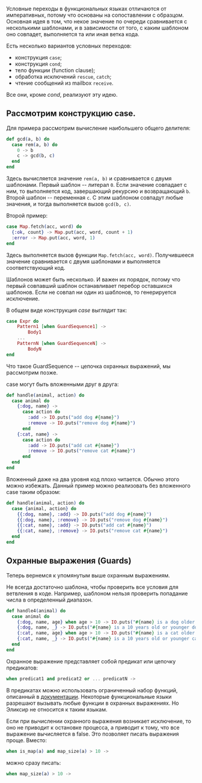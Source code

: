 
Условные переходы в функциональных языках отличаются от императивных, потому что основаны на сопоставлении с образцом. Основная идея в том, что некое значение по очереди сравнивается с несколькими шаблонами, и в зависимости от того, с каким шаблоном оно совпадет, выполняется та или иная ветка кода.

Есть несколько вариантов условных переходов:
- конструкция `case`;
- конструкция `cond`;
- тело функции (function clause);
- обработка исключений `rescue`, `catch`;
- чтение сообщений из mailbox `receive`.

Все они, кроме *cond*, реализуют эту идею.

## Рассмотрим конструкцию case.

Для примера рассмотрим вычисление наибольшего общего делителя:

```elixir
def gcd(a, b) do
  case rem(a, b) do
    0 -> b
    c -> gcd(b, c)
  end
end
```

Здесь вычисляется значение `rem(a, b)` и сравнивается с двумя шаблонами. Первый шаблон -- литерал `0`. Если значение совпадает с ним, то выполняется код, завершающий рекурсию и возвращающий `b`. Второй шаблон -- переменная `c`. С этим шаблоном совпадут любые значения, и тогда выполняется вызов `gcd(b, c)`.

Второй пример:

```elixir
case Map.fetch(acc, word) do
  {:ok, count} -> Map.put(acc, word, count + 1)
  :error -> Map.put(acc, word, 1)
end
```

Здесь выполняется вызов функции `Map.fetch(acc, word)`. Получившееся значение сравнивается с двумя шаблонами и выполняется соответствующий код.

Шаблонов может быть несколько. И важен их порядок, потому что первый совпавший шаблон останавливает перебор оставшихся шаблонов. Если не совпал ни один из шаблонов, то генерируется исключение.

В общем виде конструкция *case* выглядит так:

```elixir
case Expr do
    Pattern1 [when GuardSequence1] ->
        Body1
    ...
    PatternN [when GuardSequenceN] ->
        BodyN
end
```

Что такое GuardSequence -- цепочка охранных выражений, мы рассмотрим позже.

case могут быть вложенными друг в друга:

```elixir
def handle(animal, action) do
  case animal do
    {:dog, name} ->
      case action do
        :add -> IO.puts("add dog #{name}")
        :remove -> IO.puts("remove dog #{name}")
      end
    {:cat, name} ->
      case action do
        :add -> IO.puts("add cat #{name}")
        :remove -> IO.puts("remove cat #{name}")
      end
  end
end
```

Вложенный даже на два уровня код плохо читается. Обычно этого можно избежать. Данный пример можно реализовать без вложенного case таким образом:

```elixir
def handle(animal, action) do
  case {animal, action} do
    {{:dog, name}, :add} -> IO.puts("add dog #{name}")
    {{:dog, name}, :remove} -> IO.puts("remove dog #{name}")
    {{:cat, name}, :add} -> IO.puts("add cat #{name}")
    {{:cat, name}, :remove} -> IO.puts("remove cat #{name}")
  end
end
```

## Охранные выражения (Guards)

Теперь вернемся к упомянутым выше охранным выражениям.

Не всегда достаточно шаблона, чтобы проверить все условия для ветвления в коде. Например, шаблоном нельзя проверить попадание числа в определенный диапазон.

```elixir
def handle4(animal) do
  case animal do
    {:dog, name, age} when age > 10 -> IO.puts("#{name} is a dog older than 10")
    {:dog, name, _} -> IO.puts("#{name} is a 10 years old or younger dog")
    {:cat, name, age} when age > 10 -> IO.puts("#{name} is a cat older than 10")
    {:cat, name, _} -> IO.puts("#{name} is a 10 years old or younger cat")
  end
end
```

Охранное выражение представляет собой предикат или цепочку предикатов:

```elixir
when predicat1 and predicat2 or ... predicatN ->
```

В предикатах можно использовать ограниченный набор функций, описанный в [документации](https://hexdocs.pm/elixir/patterns-and-guards.html#list-of-allowed-functions-and-operators). Некоторые функциональные языки разрешают вызывать любые функции в охранных выражениях. Но Эликсир не относится к таким языкам.

Если при вычислении охранного выражения возникает исключение, то оно не приводит к остановке процесса, а приводит к тому, что все выражение вычисляется в false. Это позволяет писать выражения проще. Вместо:

```elixir
when is_map(a) and map_size(a) > 10 ->
```

можно сразу писать:

```elixir
when map_size(a) > 10 ->
```
